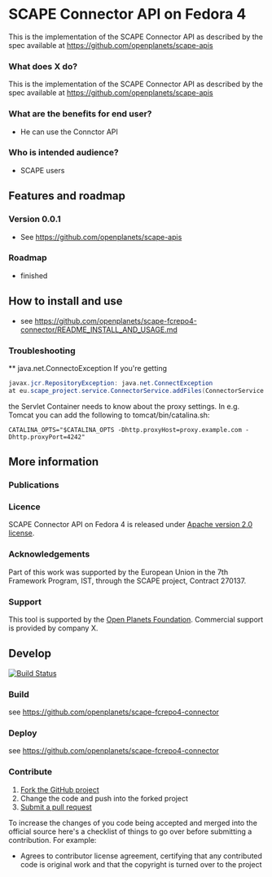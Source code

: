 # SCAPE Connector API on Fedora 4

This is the implementation of the SCAPE Connector API as described by the spec available at 
https://github.com/openplanets/scape-apis

### What does X do?

This is the implementation of the SCAPE Connector API as described by the spec available at 
https://github.com/openplanets/scape-apis

### What are the benefits for end user?

* He can use the Connctor API

### Who is intended audience?

* SCAPE users

## Features and roadmap

### Version 0.0.1

* See https://github.com/openplanets/scape-apis 

### Roadmap

* finished

## How to install and use

* see https://github.com/openplanets/scape-fcrepo4-connector/README_INSTALL_AND_USAGE.md


### Troubleshooting

** java.net.ConnectoException
If you're getting 
```java 
javax.jcr.RepositoryException: java.net.ConnectException
at eu.scape_project.service.ConnectorService.addFiles(ConnectorService.java:540)
```

the Servlet Container needs to know about the proxy settings. In e.g. Tomcat you can add the following to tomcat/bin/catalina.sh:
```
CATALINA_OPTS="$CATALINA_OPTS -Dhttp.proxyHost=proxy.example.com -Dhttp.proxyPort=4242"
```

## More information

### Publications

### Licence

SCAPE Connector API on Fedora 4 is released under [Apache version 2.0 license](LICENSE.txt).

### Acknowledgements

Part of this work was supported by the European Union in the 7th Framework Program, IST, through the SCAPE project, Contract 270137.

### Support

This tool is supported by the [Open Planets Foundation](http://www.openplanetsfoundation.org). Commercial support is provided by company X.

## Develop

[![Build Status](https://travis-ci.org/openplanets/scape.png)](https://travis-ci.org/openplanets/scape)

### Build

see https://github.com/openplanets/scape-fcrepo4-connector

### Deploy

see https://github.com/openplanets/scape-fcrepo4-connector

### Contribute

1. [Fork the GitHub project](https://help.github.com/articles/fork-a-repo)
2. Change the code and push into the forked project
3. [Submit a pull request](https://help.github.com/articles/using-pull-requests)

To increase the changes of you code being accepted and merged into the official source here's a checklist of things to go over before submitting a contribution. For example:

* Agrees to contributor license agreement, certifying that any contributed code is original work and that the copyright is turned over to the project
